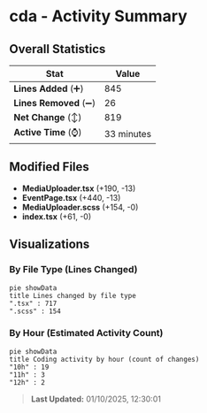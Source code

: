 # cda - Activity Summary 

## Overall Statistics

| Stat                   | Value                                                             |
| ---------------------- | ----------------------------------------------------------------- |
| **Lines Added** (➕)   | 845                                          |
| **Lines Removed** (➖) | 26                                        |
| **Net Change** (↕)    | 819                |
| **Active Time** (⌚)   | 33 minutes |


## Modified Files
- **MediaUploader.tsx** (+190, -13)
- **EventPage.tsx** (+440, -13)
- **MediaUploader.scss** (+154, -0)
- **index.tsx** (+61, -0)

## Visualizations

### By File Type (Lines Changed)

```mermaid
pie showData
title Lines changed by file type
".tsx" : 717
".scss" : 154
```

### By Hour (Estimated Activity Count)

```mermaid
pie showData
title Coding activity by hour (count of changes)
"10h" : 19
"11h" : 3
"12h" : 2
```


> **Last Updated:** 01/10/2025, 12:30:01